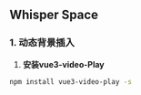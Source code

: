 ## Whisper Space

### 1. 动态背景插入

1. **安装vue3-video-Play**

```bash
npm install vue3-video-play -s
```

